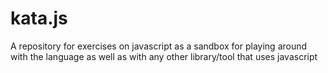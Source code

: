 # kata.js

A repository for exercises on javascript as a sandbox for playing around with the language as well as with any other library/tool that uses javascript
